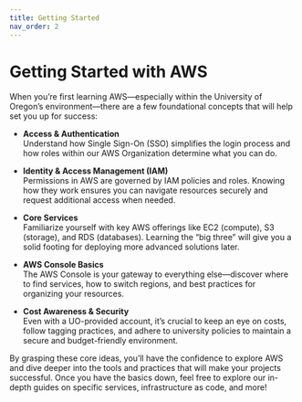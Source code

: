 ```yaml
---
title: Getting Started
nav_order: 2
---
```


# Getting Started with AWS

When you’re first learning AWS—especially within the University of Oregon’s environment—there are a few foundational concepts that will help set you up for success:

- **Access & Authentication**  
  Understand how Single Sign-On (SSO) simplifies the login process and how roles within our AWS Organization determine what you can do.

- **Identity & Access Management (IAM)**  
  Permissions in AWS are governed by IAM policies and roles. Knowing how they work ensures you can navigate resources securely and request additional access when needed.

- **Core Services**  
  Familiarize yourself with key AWS offerings like EC2 (compute), S3 (storage), and RDS (databases). Learning the “big three” will give you a solid footing for deploying more advanced solutions later.

- **AWS Console Basics**  
  The AWS Console is your gateway to everything else—discover where to find services, how to switch regions, and best practices for organizing your resources.

- **Cost Awareness & Security**  
  Even with a UO-provided account, it’s crucial to keep an eye on costs, follow tagging practices, and adhere to university policies to maintain a secure and budget-friendly environment.

By grasping these core ideas, you’ll have the confidence to explore AWS and dive deeper into the tools and practices that will make your projects successful. Once you have the basics down, feel free to explore our in-depth guides on specific services, infrastructure as code, and more!


